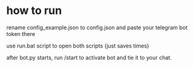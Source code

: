 # how to run

rename config_example.json to config.json and paste your telegram bot token there

use run.bat script to open both scripts (just saves times)

after bot.py starts, run /start to activate bot and tie it to your chat. 
